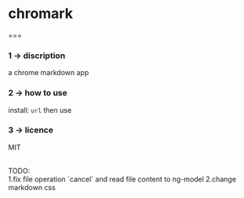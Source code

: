 # chromark
===

### 1 -> discription

a chrome markdown app

### 2 -> how to use

install: `url` then use

### 3 -> licence

MIT

<br>
	TODO:<br>
	1.fix file operation `cancel` and read file content to ng-model
    2.change markdown css